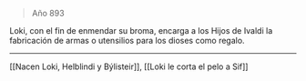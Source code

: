 > Año 893

Loki, con el fin de enmendar su broma, encarga a los Hijos de Ivaldi la fabricación de armas o utensilios para los dioses como regalo.

---

[[Nacen Loki, Helblindi y Býlisteir]], [[Loki le corta el pelo a Sif]]